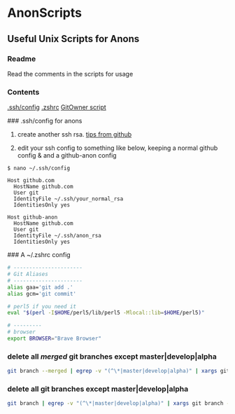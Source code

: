 # AnonScripts

## Useful Unix Scripts for Anons

### Readme

Read the comments in the scripts for usage

### Contents

[.ssh/config](#ssh-config)
[.zshrc](#zshrc-config)
[GitOwner script](GitOwner.sh)

<a name="ssh-config"/>
### .ssh/config for anons

1. create another ssh rsa. [tips from github](https://docs.github.com/en/github/authenticating-to-github/connecting-to-github-with-ssh/generating-a-new-ssh-key-and-adding-it-to-the-ssh-agent)

2. edit your ssh config to something like below, keeping a normal github config & and a github-anon config

  `$ nano ~/.ssh/config`

  ```unix
  Host github.com
    HostName github.com
    User git
    IdentityFile ~/.ssh/your_normal_rsa
    IdentitiesOnly yes

  Host github-anon  
    HostName github.com
    User git
    IdentityFile ~/.ssh/anon_rsa
    IdentitiesOnly yes
  ```

<a name="zshrc-config"/>
### A ~/.zshrc config

```zsh
# ----------------------
# Git Aliases
# ----------------------
alias gaa='git add .'
alias gcm='git commit'

# perl5 if you need it
eval "$(perl -I$HOME/perl5/lib/perl5 -Mlocal::lib=$HOME/perl5)"

# ---------
# browser
export BROWSER="Brave Browser"
```

### delete all *merged* git branches except master|develop|alpha

```zsh
git branch --merged | egrep -v "(^\*|master|develop|alpha)" | xargs git branch -d
```

### delete all git branches except master|develop|alpha

```zsh
git branch | egrep -v "(^\*|master|develop|alpha)" | xargs git branch -d
```
